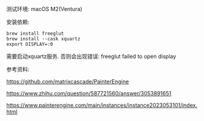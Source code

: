 测试环境: macOS M2(Ventura)

安装依赖:

```shell
brew install freeglut
brew install --cask xquartz
export DISPLAY=:0
```

需要启动xquartz服务. 否则会出现错误: freeglut failed to open display

参考资料:

https://github.com/matrixcascade/PainterEngine

https://www.zhihu.com/question/587721560/answer/3053891651

https://www.painterengine.com/main/instances/instance2023053101/index.html

